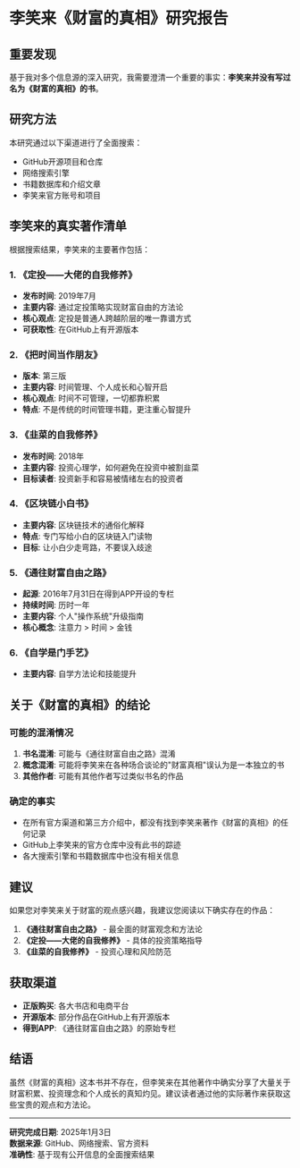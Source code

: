 # 李笑来《财富的真相》研究报告

## 重要发现

基于我对多个信息源的深入研究，我需要澄清一个重要的事实：**李笑来并没有写过名为《财富的真相》的书**。

## 研究方法

本研究通过以下渠道进行了全面搜索：
- GitHub开源项目和仓库
- 网络搜索引擎
- 书籍数据库和介绍文章
- 李笑来官方账号和项目

## 李笑来的真实著作清单

根据搜索结果，李笑来的主要著作包括：

### 1. 《定投——大佬的自我修养》
- **发布时间**: 2019年7月
- **主要内容**: 通过定投策略实现财富自由的方法论
- **核心观点**: 定投是普通人跨越阶层的唯一靠谱方式
- **可获取性**: 在GitHub上有开源版本

### 2. 《把时间当作朋友》
- **版本**: 第三版
- **主要内容**: 时间管理、个人成长和心智开启
- **核心观点**: 时间不可管理，一切都靠积累
- **特点**: 不是传统的时间管理书籍，更注重心智提升

### 3. 《韭菜的自我修养》
- **发布时间**: 2018年
- **主要内容**: 投资心理学，如何避免在投资中被割韭菜
- **目标读者**: 投资新手和容易被情绪左右的投资者

### 4. 《区块链小白书》
- **主要内容**: 区块链技术的通俗化解释
- **特点**: 专门写给小白的区块链入门读物
- **目标**: 让小白少走弯路，不要误入歧途

### 5. 《通往财富自由之路》
- **起源**: 2016年7月31日在得到APP开设的专栏
- **持续时间**: 历时一年
- **主要内容**: 个人"操作系统"升级指南
- **核心概念**: 注意力 > 时间 > 金钱

### 6. 《自学是门手艺》
- **主要内容**: 自学方法论和技能提升

## 关于《财富的真相》的结论

### 可能的混淆情况

1. **书名混淆**: 可能与《通往财富自由之路》混淆
2. **概念混淆**: 可能将李笑来在各种场合谈论的"财富真相"误认为是一本独立的书
3. **其他作者**: 可能有其他作者写过类似书名的作品

### 确定的事实

- 在所有官方渠道和第三方介绍中，都没有找到李笑来著作《财富的真相》的任何记录
- GitHub上李笑来的官方仓库中没有此书的踪迹
- 各大搜索引擎和书籍数据库中也没有相关信息

## 建议

如果您对李笑来关于财富的观点感兴趣，我建议您阅读以下确实存在的作品：

1. **《通往财富自由之路》** - 最全面的财富观念和方法论
2. **《定投——大佬的自我修养》** - 具体的投资策略指导
3. **《韭菜的自我修养》** - 投资心理和风险防范

## 获取渠道

- **正版购买**: 各大书店和电商平台
- **开源版本**: 部分作品在GitHub上有开源版本
- **得到APP**: 《通往财富自由之路》的原始专栏

## 结语

虽然《财富的真相》这本书并不存在，但李笑来在其他著作中确实分享了大量关于财富积累、投资理念和个人成长的真知灼见。建议读者通过他的实际著作来获取这些宝贵的观点和方法论。

---

**研究完成日期**: 2025年1月3日  
**数据来源**: GitHub、网络搜索、官方资料  
**准确性**: 基于现有公开信息的全面搜索结果